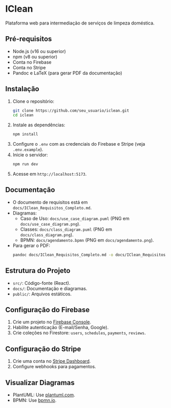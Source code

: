 # IClean

Plataforma web para intermediação de serviços de limpeza doméstica.

## **Pré-requisitos**
- Node.js (v16 ou superior)
- npm (v8 ou superior)
- Conta no Firebase
- Conta no Stripe
- Pandoc e LaTeX (para gerar PDF da documentação)

## **Instalação**
1. Clone o repositório:
   ```bash
   git clone https://github.com/seu_usuario/iclean.git
   cd iclean
   ```
2. Instale as dependências:
   ```bash
   npm install
   ```
3. Configure o `.env` com as credenciais do Firebase e Stripe (veja `.env.example`).
4. Inicie o servidor:
   ```bash
   npm run dev
   ```
5. Acesse em `http://localhost:5173`.

## **Documentação**
- O documento de requisitos está em `docs/IClean_Requisitos_Completo.md`.
- Diagramas:
  - Caso de Uso: `docs/use_case_diagram.puml` (PNG em `docs/use_case_diagram.png`).
  - Classes: `docs/class_diagram.puml` (PNG em `docs/class_diagram.png`).
  - BPMN: `docs/agendamento.bpmn` (PNG em `docs/agendamento.png`).
- Para gerar o PDF:
  ```bash
  pandoc docs/IClean_Requisitos_Completo.md -o docs/IClean_Requisitos_Completo.pdf --pdf-engine=pdflatex
  ```

## **Estrutura do Projeto**
- `src/`: Código-fonte (React).
- `docs/`: Documentação e diagramas.
- `public/`: Arquivos estáticos.

## **Configuração do Firebase**
1. Crie um projeto no [Firebase Console](https://console.firebase.google.com).
2. Habilite autenticação (E-mail/Senha, Google).
3. Crie coleções no Firestore: `users`, `schedules`, `payments`, `reviews`.

## **Configuração do Stripe**
1. Crie uma conta no [Stripe Dashboard](https://dashboard.stripe.com).
2. Configure webhooks para pagamentos.

## **Visualizar Diagramas**
- PlantUML: Use [plantuml.com](http://plantuml.com).
- BPMN: Use [bpmn.io](https://bpmn.io).